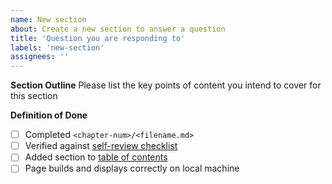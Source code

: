 ```yaml
---
name: New section
about: Create a new section to answer a question
title: 'Question you are responding to'
labels: 'new-section'
assignees: ''
---
```

 
**Section Outline**
Please list the key points of content you intend to cover for this section
 
 
**Definition of Done**
- [ ] Completed `<chapter-num>/<filename.md>`
- [ ] Verified against [self-review checklist](../../REVIEWING.md)
- [ ] Added section to [table of contents](../../_toc.yml)
- [ ] Page builds and displays correctly on local machine